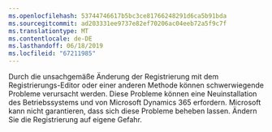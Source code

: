 ```yaml
---
ms.openlocfilehash: 53744746617b5bc3ce81766248291d6ca5b91bda
ms.sourcegitcommit: ad203331ee9737e82ef70206ac04eeb72a5f9c7f
ms.translationtype: MT
ms.contentlocale: de-DE
ms.lasthandoff: 06/18/2019
ms.locfileid: "67211985"
---
```

Durch die unsachgemäße Änderung der Registrierung mit dem Registrierungs-Editor oder einer anderen Methode können schwerwiegende Probleme verursacht werden. Diese Probleme können eine Neuinstallation des Betriebssystems und von Microsoft Dynamics 365 erfordern. Microsoft kann nicht garantieren, dass sich diese Probleme beheben lassen. Ändern Sie die Registrierung auf eigene Gefahr.